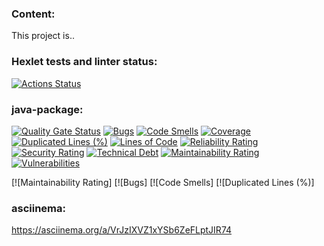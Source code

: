 ### Content:
This project is..

### Hexlet tests and linter status:
[![Actions Status](https://github.com/Timster-Lipkens/java-project-71/actions/workflows/hexlet-check.yml/badge.svg)](https://github.com/Timster-Lipkens/java-project-71/actions)


### java-package:
[![Quality Gate Status](https://sonarcloud.io/api/project_badges/measure?project=Timster-Lipkens_java-project-71&metric=alert_status)](https://sonarcloud.io/summary/new_code?id=Timster-Lipkens_java-project-71)
[![Bugs](https://sonarcloud.io/api/project_badges/measure?project=Timster-Lipkens_java-project-71&metric=bugs)](https://sonarcloud.io/summary/new_code?id=Timster-Lipkens_java-project-71)
[![Code Smells](https://sonarcloud.io/api/project_badges/measure?project=Timster-Lipkens_java-project-71&metric=code_smells)](https://sonarcloud.io/summary/new_code?id=Timster-Lipkens_java-project-71)
[![Coverage](https://sonarcloud.io/api/project_badges/measure?project=Timster-Lipkens_java-project-71&metric=coverage)](https://sonarcloud.io/summary/new_code?id=Timster-Lipkens_java-project-71)
[![Duplicated Lines (%)](https://sonarcloud.io/api/project_badges/measure?project=Timster-Lipkens_java-project-71&metric=duplicated_lines_density)](https://sonarcloud.io/summary/new_code?id=Timster-Lipkens_java-project-71)
[![Lines of Code](https://sonarcloud.io/api/project_badges/measure?project=Timster-Lipkens_java-project-71&metric=ncloc)](https://sonarcloud.io/summary/new_code?id=Timster-Lipkens_java-project-71)
[![Reliability Rating](https://sonarcloud.io/api/project_badges/measure?project=Timster-Lipkens_java-project-71&metric=reliability_rating)](https://sonarcloud.io/summary/new_code?id=Timster-Lipkens_java-project-71)
[![Security Rating](https://sonarcloud.io/api/project_badges/measure?project=Timster-Lipkens_java-project-71&metric=security_rating)](https://sonarcloud.io/summary/new_code?id=Timster-Lipkens_java-project-71)
[![Technical Debt](https://sonarcloud.io/api/project_badges/measure?project=Timster-Lipkens_java-project-71&metric=sqale_index)](https://sonarcloud.io/summary/new_code?id=Timster-Lipkens_java-project-71)
[![Maintainability Rating](https://sonarcloud.io/api/project_badges/measure?project=Timster-Lipkens_java-project-71&metric=sqale_rating)](https://sonarcloud.io/summary/new_code?id=Timster-Lipkens_java-project-71)
[![Vulnerabilities](https://sonarcloud.io/api/project_badges/measure?project=Timster-Lipkens_java-project-71&metric=vulnerabilities)](https://sonarcloud.io/summary/new_code?id=Timster-Lipkens_java-project-71)

[![Maintainability Rating]
[![Bugs]
[![Code Smells]
[![Duplicated Lines (%)]

### asciinema:
https://asciinema.org/a/VrJzIXVZ1xYSb6ZeFLptJIR74
